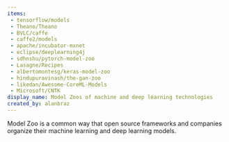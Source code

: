 ```yaml
---
items:
 - tensorflow/models
 - Theano/Theano
 - BVLC/caffe
 - caffe2/models
 - apache/incubator-mxnet
 - eclipse/deeplearning4j
 - sdhnshu/pytorch-model-zoo
 - Lasagne/Recipes
 - albertomontesg/keras-model-zoo
 - hindupuravinash/the-gan-zoo
 - likedan/Awesome-CoreML-Models
 - Microsoft/CNTK
display_name: Model Zoos of machine and deep learning technologies
created_by: alanbraz
---
```

Model Zoo is a common way that open source frameworks and companies organize their machine learning and deep learning models.
